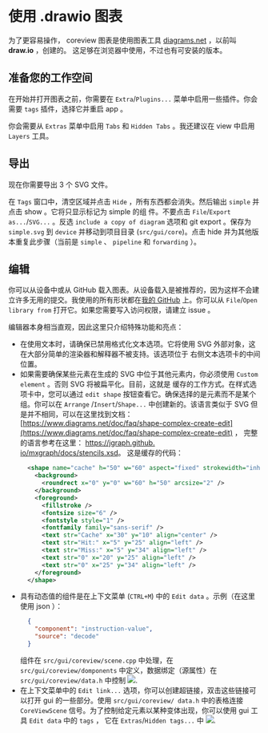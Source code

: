 # 使用 .drawio 图表

为了更容易操作， coreview 图表是使用图表工具 [diagrams.net](https://app.diagrams.net) ，以前叫 __draw.io__ ，创建的。
这足够在浏览器中使用，不过也有可安装的版本。

## 准备您的工作空间

在开始并打开图表之前，你需要在 `Extra`/`Plugins...` 菜单中启用一些插件。你会需要 `tags` 插件，选择它并重启 app 。

你会需要从 `Extras` 菜单中启用 `Tabs` 和 `Hidden Tabs` 。我还建议在 view 中启用 `Layers` 工具。

## 导出

现在你需要导出 3 个 SVG 文件。

在 `Tags` 窗口中，清空区域并点击 `Hide` ，所有东西都会消失。然后输出 `simple` 并点击 show 。它将只显示标记为 simple 的组
件。不要点击 `File`/`Export as...`/`SVG...` 。反选 `include a copy of diagram` 选项和 git export 。保存为 `simple.svg`
到 `device` 并移动到项目目录 (`src/gui/core`)。点击 hide 并为其他版本重复此步骤（当前是 `simple` 、 `pipeline` 和
 `forwarding` ）。

## 编辑

你可以从设备中或从 GitHub 载入图表。从设备载入是被推荐的，因为这样不会建立许多无用的提交。我使用的所有形状都在[我的 GitHub](https://github.com/jdupak/Diagrams.net-CPU-scheme-kit)
上。你可以从 `File`/`Open library from` 打开它。如果您需要写入访问权限，请建立 issue 。

编辑器本身相当直观，因此这里只介绍特殊功能和亮点：

- 在使用文本时，请确保已禁用格式化文本选项。它将使用 SVG 外部对象，这在大部分简单的渲染器和解释器不被支持。该选项位于
  右侧文本选项卡的中间位置。
- 如果需要确保某些元素在生成的 SVG 中位于其他元素内，你必须使用 `Custom element` 。否则 SVG 将被扁平化。目前，这就是
  缓存的工作方式。在样式选项卡中，您可以通过 `edit shape` 按钮查看它。确保选择的是元素而不是某个组。你可以在 `Arrange`
  /`Insert`/`Shape...` 中创建新的。该语言类似于 SVG 但是并不相同，可以在这里找到文档：
  [https://www.diagrams.net/doc/faq/shape-complex-create-edit](https://www.diagrams.net/doc/faq/shape-complex-create-edit) ，
  完整的语言参考在这里： [https://jgraph.github. io/mxgraph/docs/stencils.xsd](https://jgraph.github.io/mxgraph/docs/stencils.xsd)。
  这是缓存的代码：
  ```xml
    <shape name="cache" h="50" w="60" aspect="fixed" strokewidth="inherit">
      <background>
        <roundrect x="0" y="0" w="60" h="50" arcsize="2" />
      </background>
      <foreground>
        <fillstroke />
        <fontsize size="6" />
        <fontstyle style="1" />
        <fontfamily family="sans-serif" />
        <text str="Cache" x="30" y="10" align="center" />
        <text str="Hit:" x="5" y="25" align="left" />
        <text str="Miss:" x="5" y="34" align="left" />
        <text str="0" x="20" y="25" align="left" />
        <text str="0" x="25" y="34" align="left" />
      </foreground>
    </shape>
  ```
- 具有动态值的组件是在上下文菜单 (`CTRL+M`) 中的 `Edit data` 。示例（在这里使用 json ）：
  ```json
    {
      "component": "instruction-value",
      "source": "decode"
    }
  ```
  组件在 `src/gui/coreview/scene.cpp` 中处理，在 `src/gui/coreview/domponents` 中定义，数据绑定（源属性）在
  `src/gui/coreview/data.h` 中控制
  ![](./media/data.png).
- 在上下文菜单中的 `Edit link...` 选项，你可以创建超链接，双击这些链接可以打开 gui 的一些部分。使用 `src/gui/coreview/
  data.h` 中的表格连接 `CoreViewScene` 信号。为了控制给定元素以某种变体出现，你可以使用 gui 工具 `Edit data` 中的 `tags` ，
  它在 `Extras`/`Hidden tags...` 中
  ![](./media/tags.png).
